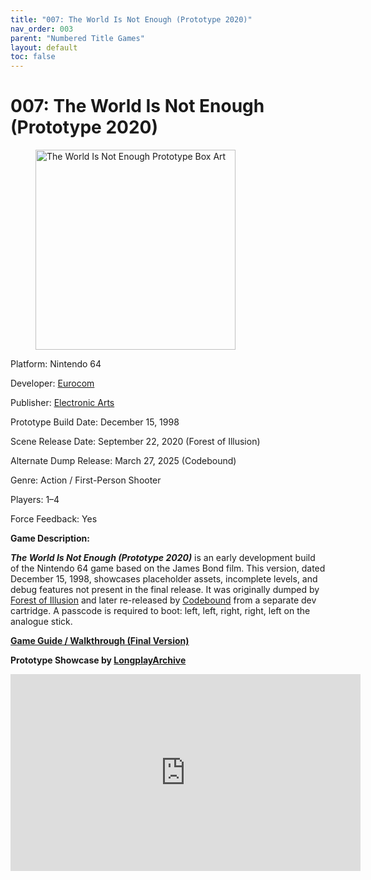 ```yaml
---
title: "007: The World Is Not Enough (Prototype 2020)"
nav_order: 003
parent: "Numbered Title Games"
layout: default
toc: false
---
```


# 007: The World Is Not Enough (Prototype 2020)

<!-- wp:image {"width":"320px","className":"aligncenter"} -->
<figure class="wp-block-image is-resized aligncenter">
  <img src="https://raw.githubusercontent.com/TheGent/n64gamespedia/main/media/007-the-world-is-not-enough-prototype-boxart.png" alt="The World Is Not Enough Prototype Box Art" style="width:320px"/>
</figure>
<!-- /wp:image -->

<!-- wp:paragraph {"align":"center"} -->
<p class="has-text-align-center">Platform: Nintendo 64</p>
<p class="has-text-align-center">Developer: <a href="https://en.wikipedia.org/wiki/Eurocom" target="_blank">Eurocom</a></p>
<p class="has-text-align-center">Publisher: <a href="https://en.wikipedia.org/wiki/Electronic_Arts" target="_blank">Electronic Arts</a></p>
<p class="has-text-align-center">Prototype Build Date: December 15, 1998</p>
<p class="has-text-align-center">Scene Release Date: September 22, 2020 (Forest of Illusion)</p>
<p class="has-text-align-center">Alternate Dump Release: March 27, 2025 (Codebound)</p>
<p class="has-text-align-center">Genre: Action / First-Person Shooter</p>
<p class="has-text-align-center">Players: 1–4</p>
<p class="has-text-align-center">Force Feedback: Yes</p>
<!-- /wp:paragraph -->

<!-- wp:paragraph -->
<p><strong>Game Description:</strong></p>
<!-- /wp:paragraph -->

<!-- wp:paragraph -->
<p><em><strong>The World Is Not Enough (Prototype 2020)</strong></em> is an early development build of the Nintendo 64 game based on the James Bond film. This version, dated December 15, 1998, showcases placeholder assets, incomplete levels, and debug features not present in the final release. It was originally dumped by <a href="https://hiddenpalace.org/007:_The_World_is_Not_Enough_%28Dec_15,_1998_prototype%29" target="_blank">Forest of Illusion</a> and later re-released by <a href="https://hiddenpalace.org/007:_The_World_is_Not_Enough_%28Prototype%29_%282020_release%29" target="_blank">Codebound</a> from a separate dev cartridge. A passcode is required to boot: left, left, right, right, left on the analogue stick.</p>
<!-- /wp:paragraph -->

<!-- wp:paragraph {"align":"center"} -->
<p class="has-text-align-center"><strong><a href="https://gamefaqs.gamespot.com/n64/914163-007-the-world-is-not-enough/faqs/37816" target="_blank">Game Guide / Walkthrough (Final Version)</a></strong></p>
<!-- /wp:paragraph -->

<!-- wp:paragraph {"align":"center"} -->
<p class="has-text-align-center"><strong>Prototype Showcase by <a href="https://www.youtube.com/channel/UCM8XzXipyTsylZ_WsGKmdKQ" target="_blank">LongplayArchive</a></strong></p>
<!-- /wp:paragraph -->

<!-- wp:html -->
<div style="text-align:center;">
  <iframe width="560" height="315" src="https://www.youtube.com/embed/xialEnKS6jg" title="007 Prototype Gameplay" frameborder="0" allowfullscreen></iframe>
</div>
<!-- /wp:html -->
